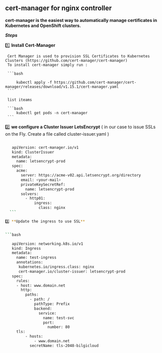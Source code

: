 ## cert-manager for nginx controller

  **cert-manager is the easiest way to automatically manage certificates in Kubernetes and OpenShift clusters.**
  
***Steps***

   1️⃣ **Install Cert-Manager** 
   
     Cert Manager is used to provision SSL Certificates to Kubernetes Clusters (https://github.com/cert-manager/cert-manager)
     To install cert-manager simply run :
     
     ```bash 
     
         kubectl apply -f https://github.com/cert-manager/cert-manager/releases/download/v1.15.1/cert-manager.yaml
     ```

     list iteams 

     ```bash    
         kubectl get pods -n cert-manager
     ```
  
   2️⃣ **we configure a Cluster Issuer LetsEncrypt** ( in our case to issue SSLs on the Fly. Create a file called cluster-issuer.yaml )

   ```bash 
   
      apiVersion: cert-manager.io/v1
      kind: ClusterIssuer
      metadata:
        name: letsencrypt-prod
      spec:
        acme:
          server: https://acme-v02.api.letsencrypt.org/directory
          email: <your-mail>
          privateKeySecretRef:
            name: letsencrypt-prod
          solvers:
            - http01:
                ingress:
                  class: nginx
     ```

   3️⃣ **Update the ingress to use SSL**
   
   
   ```bash   
   
      apiVersion: networking.k8s.io/v1
      kind: Ingress
      metadata:
        name: test-ingress
        annotations:
         kubernetes.io/ingress.class: nginx
         cert-manager.io/cluster-issuer: letsencrypt-prod
      spec:
        rules:
        - host: www.domain.net
          http:
            paths:
              - path: /
                pathType: Prefix
                backend:
                  service:
                    name: test-svc
                    port:
                      number: 80            
        tls:
            - hosts:
                - www.domain.net
              secretName: tls-2048-bilgicloud
   ```
    
   
